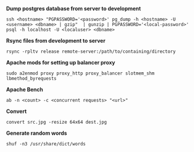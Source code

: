 **Dump postgres database from server to development**

`
ssh <hostname>
    "PGPASSWORD='<password>' pg_dump -h <hostname> -U <username> <dbname> | gzip" 
    | gunzip | PGPASSWORD='<local-password>' psql -h localhost -U <localuser> <dbname>
`

**Rsync files from development to server**

`rsync -rpltv release remote-server:/path/to/containing/directory`

**Apache mods for setting up balancer proxy**

`sudo a2enmod proxy proxy_http proxy_balancer slotmem_shm lbmethod_byrequests`

**Apache Bench**

`ab -n <count> -c <concurrent requests> "<url>"`

**Convert**

`convert src.jpg -resize 64x64 dest.jpg`

**Generate random words**

`shuf -n3 /usr/share/dict/words`
